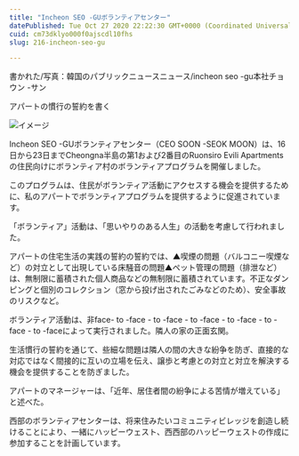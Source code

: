 ```yaml
---
title: "Incheon SEO -GUボランティアセンター"
datePublished: Tue Oct 27 2020 22:22:30 GMT+0000 (Coordinated Universal Time)
cuid: cm73dklyo000f0ajscdl10fhs
slug: 216-incheon-seo-gu

---
```



書かれた/写真：韓国のパブリックニュースニュース/incheon seo -gu本社チョウン -サン

アパートの慣行の誓約を書く

![イメージ](https://cdn.hashnode.com/res/hashnode/image/upload/v1739453279805/142bf748-ddcc-4ece-b74b-644a0f2696c5.jpeg)

Incheon SEO -GUボランティアセンター（CEO SOON -SEOK MOON）は、16日から23日までCheongna半島の第1および2番目のRuonsiro Evili Apartmentsの住民向けにボランティア村のボランティアプログラムを開催しました。

このプログラムは、住民がボランティア活動にアクセスする機会を提供するために、私のアパートでボランティアプログラムを提供するように促進されています。

「ボランティア」活動は、「思いやりのある人生」の活動を考慮して行われました。

アパートの住宅生活の実践の誓約の誓約では、▲喫煙の問題（バルコニー喫煙など）の対立として出現している床騒音の問題▲ペット管理の問題（排泄など）は、無制限に蓄積された個人商品などの無制限に蓄積されています。不正なダンピングと個別のコレクション（窓から投げ出されたごみなどのため）、安全事故のリスクなど。

ボランティア活動は、非face- to -face  -  to -face  -  to -face  -  to -face  -  to -face  -  to -faceによって実行されました。隣人の家の正面玄関。

生活慣行の誓約を通じて、些細な問題は隣人の間の大きな紛争を防ぎ、直接的な対応ではなく間接的に互いの立場を伝え、譲歩と考慮との対立と対立を解決する機会を提供することを防ぎました。

アパートのマネージャーは、「近年、居住者間の紛争による苦情が増えている」と述べた。

西部のボランティアセンターは、将来住みたいコミュニティビレッジを創造し続けることにより、一緒にハッピーウェスト、西西部のハッピーウェストの作成に参加することを計画しています。